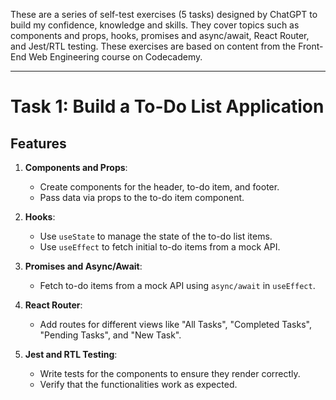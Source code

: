 These are a series of self-test exercises (5 tasks) designed by ChatGPT to build my confidence, knowledge and skills. They cover topics such as components and props, hooks, promises and async/await, React Router, and Jest/RTL testing. These exercises are based on content from the Front-End Web Engineering course on Codecademy.

---

# Task 1: Build a To-Do List Application

## Features

1. **Components and Props**: 
    - Create components for the header, to-do item, and footer.
    - Pass data via props to the to-do item component.

2. **Hooks**: 
    - Use `useState` to manage the state of the to-do list items.
    - Use `useEffect` to fetch initial to-do items from a mock API.

3. **Promises and Async/Await**: 
    - Fetch to-do items from a mock API using `async/await` in `useEffect`.

4. **React Router**: 
    - Add routes for different views like "All Tasks", "Completed Tasks", "Pending Tasks", and "New Task".

5. **Jest and RTL Testing**: 
    - Write tests for the components to ensure they render correctly.
    - Verify that the functionalities work as expected.